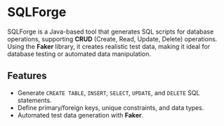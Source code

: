 # SQLForge

SQLForge is a Java-based tool that generates SQL scripts for database operations, supporting **CRUD** (Create, Read, Update, Delete) operations. Using the **Faker** library, it creates realistic test data, making it ideal for database testing or automated data manipulation.

## Features

- Generate `CREATE TABLE`, `INSERT`, `SELECT`, `UPDATE`, and `DELETE` SQL statements.
- Define primary/foreign keys, unique constraints, and data types.
- Automated test data generation with **Faker**.
